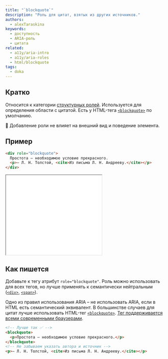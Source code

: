 ```yaml
---
title: "`blockquote`"
description: "Роль для цитат, взятых из других источников."
authors:
  - alexTaraskina
keywords:
  - доступность
  - ARIA-роль
  - цитата
related:
  - a11y/aria-intro
  - a11y/aria-roles
  - html/blockquote
tags:
  - doka
---
```


## Кратко

Относится к категории [структурных ролей](/a11y/aria-roles/#roli-struktury-dokumenta). Используется для определения области с цитатой. Есть у HTML-тега [`<blockquote>`](/html/blockquote/) по умолчанию.

<aside>

🎨 Добавление роли не влияет на внешний вид и поведение элемента.

</aside>

## Пример

```html
<div role="blockquote">
  Простота — необходимое условие прекрасного.
  <p>— Л. Н. Толстой, <cite>Из письма Л. Н. Андрееву.</cite></p>
</div>
```

<iframe title="Пример использования роли blockquote" src="demos/role-blockquote/" height="250"></iframe>

## Как пишется

Добавьте к тегу атрибут `role="blockquote"`. Роль можно использовать для всех тегов, но лучше применять к семантически нейтральным ([`<div>`](/html/div/), [`<span>`](/html/span/)).

Одно из правил использования ARIA – не использовать ARIA, если в HTML есть семантический эквивалент. В большинстве случаев для цитат лучше использовать HTML-тег [`<blockquote>`](/html/blockquote/). [Тег поддерживается всеми современными браузерами](https://caniuse.com/?search=blockquote).

```html
<!-- Лучше так ✅ -->
<blockquote>
  <p>Простота — необходимое условие прекрасного.</p>
</blockquote>
<!-- Не забываем указать автора и источник -->
<p>— Л. Н. Толстой, <cite>Из письма Л. Н. Андрееву.</cite></p>
```
